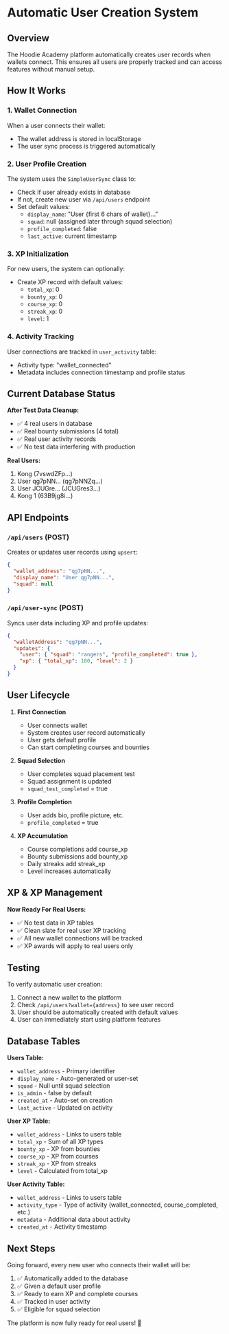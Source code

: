 # Automatic User Creation System

## Overview
The Hoodie Academy platform automatically creates user records when wallets connect. This ensures all users are properly tracked and can access features without manual setup.

## How It Works

### 1. **Wallet Connection**
When a user connects their wallet:
- The wallet address is stored in localStorage
- The user sync process is triggered automatically

### 2. **User Profile Creation**
The system uses the `SimpleUserSync` class to:
- Check if user already exists in database
- If not, create new user via `/api/users` endpoint
- Set default values:
  - `display_name`: "User {first 6 chars of wallet}..."
  - `squad`: null (assigned later through squad selection)
  - `profile_completed`: false
  - `last_active`: current timestamp

### 3. **XP Initialization**
For new users, the system can optionally:
- Create XP record with default values:
  - `total_xp`: 0
  - `bounty_xp`: 0
  - `course_xp`: 0
  - `streak_xp`: 0
  - `level`: 1

### 4. **Activity Tracking**
User connections are tracked in `user_activity` table:
- Activity type: "wallet_connected"
- Metadata includes connection timestamp and profile status

## Current Database Status

**After Test Data Cleanup:**
- ✅ 4 real users in database
- ✅ Real bounty submissions (4 total)
- ✅ Real user activity records
- ✅ No test data interfering with production

**Real Users:**
1. Kong (7vswdZFp...)
2. User qg7pNN... (qg7pNNZq...)
3. User JCUGre... (JCUGres3...)
4. Kong 1 (63B9jg8i...)

## API Endpoints

### `/api/users` (POST)
Creates or updates user records using `upsert`:
```json
{
  "wallet_address": "qg7pNN...",
  "display_name": "User qg7pNN...",
  "squad": null
}
```

### `/api/user-sync` (POST)
Syncs user data including XP and profile updates:
```json
{
  "walletAddress": "qg7pNN...",
  "updates": {
    "user": { "squad": "rangers", "profile_completed": true },
    "xp": { "total_xp": 100, "level": 2 }
  }
}
```

## User Lifecycle

1. **First Connection**
   - User connects wallet
   - System creates user record automatically
   - User gets default profile
   - Can start completing courses and bounties

2. **Squad Selection**
   - User completes squad placement test
   - Squad assignment is updated
   - `squad_test_completed` = true

3. **Profile Completion**
   - User adds bio, profile picture, etc.
   - `profile_completed` = true

4. **XP Accumulation**
   - Course completions add course_xp
   - Bounty submissions add bounty_xp
   - Daily streaks add streak_xp
   - Level increases automatically

## XP & XP Management

**Now Ready For Real Users:**
- ✅ No test data in XP tables
- ✅ Clean slate for real user XP tracking
- ✅ All new wallet connections will be tracked
- ✅ XP awards will apply to real users only

## Testing

To verify automatic user creation:
1. Connect a new wallet to the platform
2. Check `/api/users?wallet={address}` to see user record
3. User should be automatically created with default values
4. User can immediately start using platform features

## Database Tables

**Users Table:**
- `wallet_address` - Primary identifier
- `display_name` - Auto-generated or user-set
- `squad` - Null until squad selection
- `is_admin` - false by default
- `created_at` - Auto-set on creation
- `last_active` - Updated on activity

**User XP Table:**
- `wallet_address` - Links to users table
- `total_xp` - Sum of all XP types
- `bounty_xp` - XP from bounties
- `course_xp` - XP from courses
- `streak_xp` - XP from streaks
- `level` - Calculated from total_xp

**User Activity Table:**
- `wallet_address` - Links to users table
- `activity_type` - Type of activity (wallet_connected, course_completed, etc.)
- `metadata` - Additional data about activity
- `created_at` - Activity timestamp

## Next Steps

Going forward, every new user who connects their wallet will be:
1. ✅ Automatically added to the database
2. ✅ Given a default user profile
3. ✅ Ready to earn XP and complete courses
4. ✅ Tracked in user activity
5. ✅ Eligible for squad selection

The platform is now fully ready for real users! 🚀
